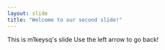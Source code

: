 ```yaml
---
layout: slide
title: "Welcome to our second slide!"
---
```

This is m1keysq's slide
Use the left arrow to go back!
